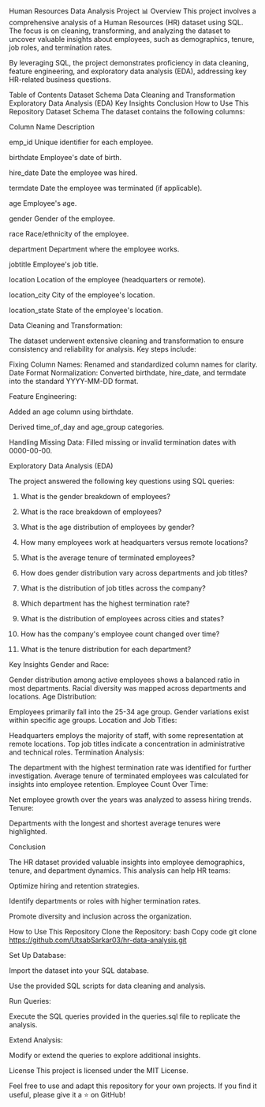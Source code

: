 
Human Resources Data Analysis Project 📊
Overview
This project involves a comprehensive analysis of a Human Resources (HR) dataset using SQL. The focus is on cleaning, transforming, and analyzing the dataset to uncover valuable insights about employees, such as demographics, tenure, job roles, and termination rates.

By leveraging SQL, the project demonstrates proficiency in data cleaning, feature engineering, and exploratory data analysis (EDA), addressing key HR-related business questions.

Table of Contents
Dataset Schema
Data Cleaning and Transformation
Exploratory Data Analysis (EDA)
Key Insights
Conclusion
How to Use This Repository
Dataset Schema
The dataset contains the following columns:

Column Name	Description

emp_id	Unique identifier for each employee.

birthdate	Employee's date of birth.

hire_date	Date the employee was hired.

termdate	Date the employee was terminated (if applicable).

age	Employee's age.

gender	Gender of the employee.

race	Race/ethnicity of the employee.

department	Department where the employee works.

jobtitle	Employee's job title.

location	Location of the employee (headquarters or remote).

location_city	City of the employee's location.

location_state	State of the employee's location.


Data Cleaning and Transformation:

The dataset underwent extensive cleaning and transformation to ensure consistency and reliability for analysis. Key steps include:

Fixing Column Names: Renamed and standardized column names for clarity.
Date Format Normalization: Converted birthdate, hire_date, and termdate into the standard YYYY-MM-DD format.

Feature Engineering:

Added an age column using birthdate.

Derived time_of_day and age_group categories.

Handling Missing Data: Filled missing or invalid termination dates with 0000-00-00.

Exploratory Data Analysis (EDA)

The project answered the following key questions using SQL queries:

1. What is the gender breakdown of employees?


2. What is the race breakdown of employees?


3. What is the age distribution of employees by gender?

4. How many employees work at headquarters versus remote locations?

5. What is the average tenure of terminated employees?

6. How does gender distribution vary across departments and job titles?

7. What is the distribution of job titles across the company?

8. Which department has the highest termination rate?

9. What is the distribution of employees across cities and states?

10. How has the company's employee count changed over time?

11. What is the tenure distribution for each department?

Key Insights
Gender and Race:

Gender distribution among active employees shows a balanced ratio in most departments.
Racial diversity was mapped across departments and locations.
Age Distribution:

Employees primarily fall into the 25-34 age group.
Gender variations exist within specific age groups.
Location and Job Titles:

Headquarters employs the majority of staff, with some representation at remote locations.
Top job titles indicate a concentration in administrative and technical roles.
Termination Analysis:

The department with the highest termination rate was identified for further investigation.
Average tenure of terminated employees was calculated for insights into employee retention.
Employee Count Over Time:

Net employee growth over the years was analyzed to assess hiring trends.
Tenure:

Departments with the longest and shortest average tenures were highlighted.

Conclusion

The HR dataset provided valuable insights into employee demographics, tenure, and department dynamics. This analysis can help HR teams:


Optimize hiring and retention strategies.

Identify departments or roles with higher termination rates.

Promote diversity and inclusion across the organization.

How to Use This Repository
Clone the Repository:
bash
Copy code
git clone https://github.com/UtsabSarkar03/hr-data-analysis.git

Set Up Database:

Import the dataset into your SQL database.

Use the provided SQL scripts for data cleaning and analysis.

Run Queries:

Execute the SQL queries provided in the queries.sql file to replicate the analysis.

Extend Analysis:

Modify or extend the queries to explore additional insights.

License
This project is licensed under the MIT License.

Feel free to use and adapt this repository for your own projects. If you find it useful, please give it a ⭐ on GitHub!
